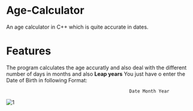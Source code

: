 # Age-Calculator
An age calculator in C++ which is quite accurate in dates.

# Features
The program calculates the age accuratly and also deal with the different number of days in months and also <b>Leap years</b>
You just have o enter the Date of Birth in following Format:

                                                  Date Month Year

![1](https://user-images.githubusercontent.com/98694742/205486388-871e3822-cbb3-4fe3-b0aa-287f45e18e9e.png)
